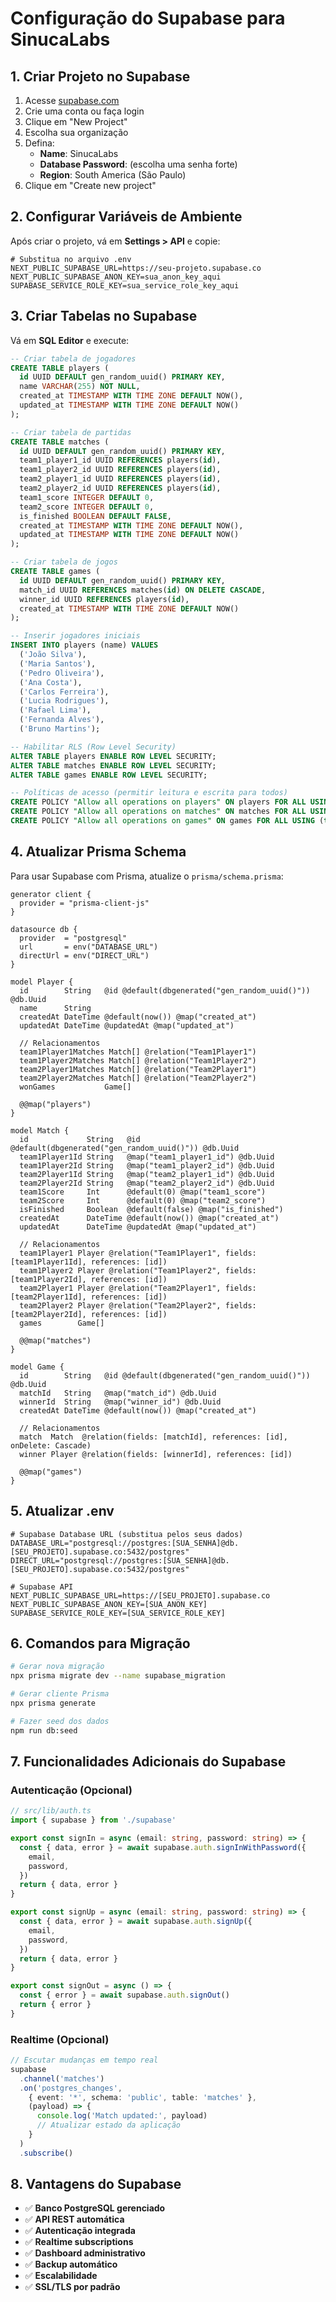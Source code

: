 # Configuração do Supabase para SinucaLabs

## 1. Criar Projeto no Supabase

1. Acesse [supabase.com](https://supabase.com)
2. Crie uma conta ou faça login
3. Clique em "New Project"
4. Escolha sua organização
5. Defina:
   - **Name**: SinucaLabs
   - **Database Password**: (escolha uma senha forte)
   - **Region**: South America (São Paulo)
6. Clique em "Create new project"

## 2. Configurar Variáveis de Ambiente

Após criar o projeto, vá em **Settings > API** e copie:

```env
# Substitua no arquivo .env
NEXT_PUBLIC_SUPABASE_URL=https://seu-projeto.supabase.co
NEXT_PUBLIC_SUPABASE_ANON_KEY=sua_anon_key_aqui
SUPABASE_SERVICE_ROLE_KEY=sua_service_role_key_aqui
```

## 3. Criar Tabelas no Supabase

Vá em **SQL Editor** e execute:

```sql
-- Criar tabela de jogadores
CREATE TABLE players (
  id UUID DEFAULT gen_random_uuid() PRIMARY KEY,
  name VARCHAR(255) NOT NULL,
  created_at TIMESTAMP WITH TIME ZONE DEFAULT NOW(),
  updated_at TIMESTAMP WITH TIME ZONE DEFAULT NOW()
);

-- Criar tabela de partidas
CREATE TABLE matches (
  id UUID DEFAULT gen_random_uuid() PRIMARY KEY,
  team1_player1_id UUID REFERENCES players(id),
  team1_player2_id UUID REFERENCES players(id),
  team2_player1_id UUID REFERENCES players(id),
  team2_player2_id UUID REFERENCES players(id),
  team1_score INTEGER DEFAULT 0,
  team2_score INTEGER DEFAULT 0,
  is_finished BOOLEAN DEFAULT FALSE,
  created_at TIMESTAMP WITH TIME ZONE DEFAULT NOW(),
  updated_at TIMESTAMP WITH TIME ZONE DEFAULT NOW()
);

-- Criar tabela de jogos
CREATE TABLE games (
  id UUID DEFAULT gen_random_uuid() PRIMARY KEY,
  match_id UUID REFERENCES matches(id) ON DELETE CASCADE,
  winner_id UUID REFERENCES players(id),
  created_at TIMESTAMP WITH TIME ZONE DEFAULT NOW()
);

-- Inserir jogadores iniciais
INSERT INTO players (name) VALUES
  ('João Silva'),
  ('Maria Santos'),
  ('Pedro Oliveira'),
  ('Ana Costa'),
  ('Carlos Ferreira'),
  ('Lucia Rodrigues'),
  ('Rafael Lima'),
  ('Fernanda Alves'),
  ('Bruno Martins');

-- Habilitar RLS (Row Level Security)
ALTER TABLE players ENABLE ROW LEVEL SECURITY;
ALTER TABLE matches ENABLE ROW LEVEL SECURITY;
ALTER TABLE games ENABLE ROW LEVEL SECURITY;

-- Políticas de acesso (permitir leitura e escrita para todos)
CREATE POLICY "Allow all operations on players" ON players FOR ALL USING (true);
CREATE POLICY "Allow all operations on matches" ON matches FOR ALL USING (true);
CREATE POLICY "Allow all operations on games" ON games FOR ALL USING (true);
```

## 4. Atualizar Prisma Schema

Para usar Supabase com Prisma, atualize o `prisma/schema.prisma`:

```prisma
generator client {
  provider = "prisma-client-js"
}

datasource db {
  provider  = "postgresql"
  url       = env("DATABASE_URL")
  directUrl = env("DIRECT_URL")
}

model Player {
  id        String   @id @default(dbgenerated("gen_random_uuid()")) @db.Uuid
  name      String
  createdAt DateTime @default(now()) @map("created_at")
  updatedAt DateTime @updatedAt @map("updated_at")

  // Relacionamentos
  team1Player1Matches Match[] @relation("Team1Player1")
  team1Player2Matches Match[] @relation("Team1Player2")
  team2Player1Matches Match[] @relation("Team2Player1")
  team2Player2Matches Match[] @relation("Team2Player2")
  wonGames           Game[]

  @@map("players")
}

model Match {
  id             String   @id @default(dbgenerated("gen_random_uuid()")) @db.Uuid
  team1Player1Id String   @map("team1_player1_id") @db.Uuid
  team1Player2Id String   @map("team1_player2_id") @db.Uuid
  team2Player1Id String   @map("team2_player1_id") @db.Uuid
  team2Player2Id String   @map("team2_player2_id") @db.Uuid
  team1Score     Int      @default(0) @map("team1_score")
  team2Score     Int      @default(0) @map("team2_score")
  isFinished     Boolean  @default(false) @map("is_finished")
  createdAt      DateTime @default(now()) @map("created_at")
  updatedAt      DateTime @updatedAt @map("updated_at")

  // Relacionamentos
  team1Player1 Player @relation("Team1Player1", fields: [team1Player1Id], references: [id])
  team1Player2 Player @relation("Team1Player2", fields: [team1Player2Id], references: [id])
  team2Player1 Player @relation("Team2Player1", fields: [team2Player1Id], references: [id])
  team2Player2 Player @relation("Team2Player2", fields: [team2Player2Id], references: [id])
  games        Game[]

  @@map("matches")
}

model Game {
  id        String   @id @default(dbgenerated("gen_random_uuid()")) @db.Uuid
  matchId   String   @map("match_id") @db.Uuid
  winnerId  String   @map("winner_id") @db.Uuid
  createdAt DateTime @default(now()) @map("created_at")

  // Relacionamentos
  match  Match  @relation(fields: [matchId], references: [id], onDelete: Cascade)
  winner Player @relation(fields: [winnerId], references: [id])

  @@map("games")
}
```

## 5. Atualizar .env

```env
# Supabase Database URL (substitua pelos seus dados)
DATABASE_URL="postgresql://postgres:[SUA_SENHA]@db.[SEU_PROJETO].supabase.co:5432/postgres"
DIRECT_URL="postgresql://postgres:[SUA_SENHA]@db.[SEU_PROJETO].supabase.co:5432/postgres"

# Supabase API
NEXT_PUBLIC_SUPABASE_URL=https://[SEU_PROJETO].supabase.co
NEXT_PUBLIC_SUPABASE_ANON_KEY=[SUA_ANON_KEY]
SUPABASE_SERVICE_ROLE_KEY=[SUA_SERVICE_ROLE_KEY]
```

## 6. Comandos para Migração

```bash
# Gerar nova migração
npx prisma migrate dev --name supabase_migration

# Gerar cliente Prisma
npx prisma generate

# Fazer seed dos dados
npm run db:seed
```

## 7. Funcionalidades Adicionais do Supabase

### Autenticação (Opcional)
```typescript
// src/lib/auth.ts
import { supabase } from './supabase'

export const signIn = async (email: string, password: string) => {
  const { data, error } = await supabase.auth.signInWithPassword({
    email,
    password,
  })
  return { data, error }
}

export const signUp = async (email: string, password: string) => {
  const { data, error } = await supabase.auth.signUp({
    email,
    password,
  })
  return { data, error }
}

export const signOut = async () => {
  const { error } = await supabase.auth.signOut()
  return { error }
}
```

### Realtime (Opcional)
```typescript
// Escutar mudanças em tempo real
supabase
  .channel('matches')
  .on('postgres_changes', 
    { event: '*', schema: 'public', table: 'matches' },
    (payload) => {
      console.log('Match updated:', payload)
      // Atualizar estado da aplicação
    }
  )
  .subscribe()
```

## 8. Vantagens do Supabase

- ✅ **Banco PostgreSQL gerenciado**
- ✅ **API REST automática**
- ✅ **Autenticação integrada**
- ✅ **Realtime subscriptions**
- ✅ **Dashboard administrativo**
- ✅ **Backup automático**
- ✅ **Escalabilidade**
- ✅ **SSL/TLS por padrão**